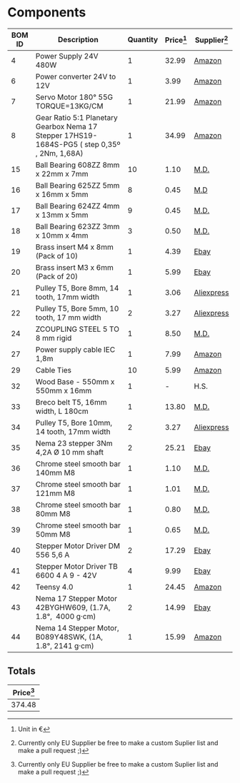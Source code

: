 # Components
| BOM ID | Description                                                                              | Quantity | Price[^1]  | Supplier[^2] | 
| ------ | --------------                                                                           | -------- | -------- | ---    |
| 4  | Power Supply 24V 480W                                                                        | 1        | 32.99 | [Amazon](https://www.amazon.de/Schaltnetzteil-Netzteil-Transformator-Schaltwandler-Streifen/dp/B0896Z8Y3D/ref=sr_1_5) |
| 6  | Power converter 24V to 12V                                                                   | 1        | 3.99  | [Amazon](https://www.amazon.de/LAOMAO-Step-up-Converter-Raspberry-DIY-Projects-1-St%C3%BCck/dp/B00HV59922/ref=sr_1_13)|
| 7  | Servo Motor 180° 55G TORQUE=13KG/CM                                                          | 1        | 21.99 | [Amazon](https://www.amazon.de/NEMA-17-Schrittmotor-Stepperonline-1-Planetengetriebe-3D-Drucker-Extruder/dp/B00QA5WSDG/ref=sr_1_2)| 
| 8  | Gear Ratio 5:1 Planetary Gearbox Nema 17 Stepper 17HS19-1684S-PG5 ( step 0,35º , 2Nm, 1,68A) | 1        | 34.99 | [Amazon](https://www.amazon.de/STEPPERONLINE-Nema-Getriebemotor-Planetengetriebe-Schrittmotor/dp/B077ZPW7VT/ref=sr_1_7)|
| 15 | Ball Bearing 608ZZ 8mm x 22mm x 7mm                                                          | 10       | 1.10  | [M.D.](https://www.dold-mechatronik.de/Miniatur-Kugellager-608-ZZ-8x22x7-mm)   | 
| 16 | Ball Bearing 625ZZ 5mm x 16mm x 5mm                                                          | 8        | 0.45  | [M.D](https://www.dold-mechatronik.de/Rillenkugellager-625-ZZ-5x16x5mm)   | 
| 17 | Ball Bearing 624ZZ 4mm x 13mm x 5mm                                                          | 9        | 0.45  | [M.D.](https://www.dold-mechatronik.de/Rillenkugellager-624-ZZ-4x13x5mm)  | 
| 18 | Ball Bearing 623ZZ 3mm x 10mm x 4mm                                                          | 3        | 0.50  | [M.D.](https://www.dold-mechatronik.de/Rillenkugellager-623-ZZ-3x10x4mm)   | 
| 19 | Brass insert M4 x 8mm (Pack of 10)                                                           | 1        | 4.39  | [Ebay](https://www.ebay.de/itm/173779404364)  | 
| 20 | Brass insert M3 x 6mm (Pack of 20)                                                           | 1        | 5.99  | [Ebay](https://www.ebay.de/itm/173779404364)   | 
| 21 | Pulley T5, Bore 8mm, 14 tooth, 17mm width                                                    | 1        | 3.06  | [Aliexpress](https://de.aliexpress.com/item/32963062106.html)   | 
| 22 | Pulley T5, Bore 5mm, 10 tooth, 17 mm width                                                   | 2        | 3.27  | [Aliexpress](https://de.aliexpress.com/item/32827985827.html)
| 24 | ZCOUPLING STEEL 5 TO 8 mm rigid                                                              | 1        | 8.50  | [M.D.](https://www.dold-mechatronik.de/Spielfreie-Wendelkupplung-Klemmnabenausfuehrung-JT16C-D16L23-500-800mm)   | 
| 27 | Power supply cable IEC 1,8m                                                                  | 1        | 7.99  | [Amazon](https://www.amazon.de/Naths-Hardware-Kaltger%C3%A4tekabel-Kaltger%C3%A4testecker-Schutzkontakt/dp/B06XG6Z7NL/ref=sr_1_2_sspa)   | 
| 29 | Cable Ties                                                                                   | 10       | 5.99  | [Amazon](https://www.amazon.de/Kabelbinder-Zugfestigkeit-Selbstsicherndes-Multifunktionale-Gartenarbeit/dp/B08PTT2C5M/ref=sxin_13_pa_sp_search_thematic_sspa)   | 
| 32 | Wood Base - 550mm x 550mm x 16mm                                                             | 1        | -     | H.S.   | 
| 33 | Breco belt T5, 16mm width, L 180cm                                                           | 1        | 13.80 | [M.D.](https://www.dold-mechatronik.de/PU-Zahnriemen-T5-Breite-16mm-Meterware-Laenge-2-Meter)   | 
| 34 | Pulley T5, Bore 10mm, 14 tooth, 17mm width                                                   | 2        | 3.27  | [Aliexpress](https://de.aliexpress.com/item/32963062106.html)   | 
| 35 | Nema 23 stepper 3Nm 4,2A Ø 10 mm shaft                                                       | 2        | 25.21 | [Ebay](https://www.ebay.com/itm/392720416199)   |
| 36 | Chrome steel smooth bar 140mm M8                                                             | 1        | 1.10  | [M.D.](https://www.dold-mechatronik.de/Blankstahl-rund-8mm-h6-Material-C45-10503-geschliffen-ZUSCHNITT-bis-1200mm-5-EUR-m-04-EUR-pro-Schnitt)   |
| 37 | Chrome steel smooth bar 121mm M8                                                             | 1        | 1.01  | [M.D.](https://www.dold-mechatronik.de/Blankstahl-rund-8mm-h6-Material-C45-10503-geschliffen-ZUSCHNITT-bis-1200mm-5-EUR-m-04-EUR-pro-Schnitt)   |
| 38 | Chrome steel smooth bar 80mm M8                                                              | 1        | 0.80  | [M.D.](https://www.dold-mechatronik.de/Blankstahl-rund-8mm-h6-Material-C45-10503-geschliffen-ZUSCHNITT-bis-1200mm-5-EUR-m-04-EUR-pro-Schnitt)   |
| 39 | Chrome steel smooth bar 50mm M8                                                              | 1        | 0.65  | [M.D.](https://www.dold-mechatronik.de/Blankstahl-rund-8mm-h6-Material-C45-10503-geschliffen-ZUSCHNITT-bis-1200mm-5-EUR-m-04-EUR-pro-Schnitt)   |
| 40 | Stepper Motor Driver DM 556 5,6 A                                                            | 2        | 17.29 | [Ebay](https://www.ebay.de/itm/353803925809)  |
| 41 | Stepper Motor Driver TB 6600 4 A 9 - 42V                                                     | 4        | 9.99  | [Ebay](https://www.ebay.de/itm/133963951405)   |
| 42 | Teensy 4.0                                                                                   | 1        | 24.45 | [Amazon](https://www.amazon.de/Teensy-DEV-13305-Development-Bootloader-Mikro-USB-Sketches/dp/B01BMRTZGE/ref=sr_1_1)   |
| 43 | Nema 17 Stepper Motor 42BYGHW609, (1.7A, 1.8°,  4000 g·cm)                                   | 2        | 14.99 | [Ebay](https://www.ebay.com/itm/381706411494)   |
| 44 | Nema 14 Stepper Motor, B089Y48SWK, (1A, 1.8°,  2141 g·cm)                                    | 1        | 15.99 | [Amazon](https://www.amazon.de/Iverntech-Schrittmotor-2-Phasen-4-adrig-Integriertem-CNC-Maschine/dp/B089Y48SWK/ref=sr_1_1_sspa)   |

## Totals 
| Price[^2] |
| --- |
| 374.48  |

[^1]: Unit in € 
[^2]: Currently only EU Supplier be free to make a custom Suplier list and make a pull request ;) 

